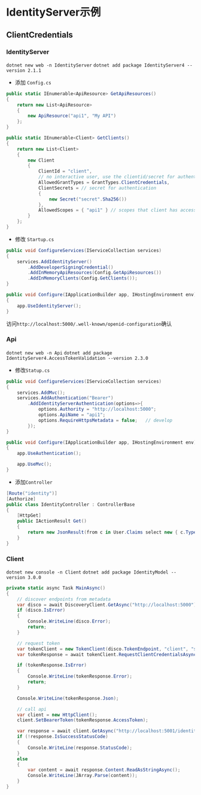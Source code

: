 # IdentityServer示例

## ClientCredentials

### IdentityServer

`dotnet new web -n IdentityServer`
`dotnet add package IdentityServer4 --version 2.1.1`

- 添加 `Config.cs`

```c#
public static IEnumerable<ApiResource> GetApiResources()
{
    return new List<ApiResource>
    {
        new ApiResource("api1", "My API")
    };
}

public static IEnumerable<Client> GetClients()
{
    return new List<Client>
    {
        new Client
        {
            ClientId = "client",
            // no interactive user, use the clientid/secret for authentication
            AllowedGrantTypes = GrantTypes.ClientCredentials,
            ClientSecrets = // secret for authentication
            {
                new Secret("secret".Sha256())
            },
            AllowedScopes = { "api1" } // scopes that client has access to
        }
    };
}
```

- 修改 `Startup.cs`

```c#
public void ConfigureServices(IServiceCollection services)
{
    services.AddIdentityServer()
        .AddDeveloperSigningCredential()
        .AddInMemoryApiResources(Config.GetApiResources())
        .AddInMemoryClients(Config.GetClients());
}

public void Configure(IApplicationBuilder app, IHostingEnvironment env)
{
    app.UseIdentityServer();
}
```

访问`http://localhost:5000/.well-known/openid-configuration`确认

### Api

`dotnet new web -n Api`
`dotnet add package IdentityServer4.AccessTokenValidation --version 2.3.0`

- 修改`Statup.cs`

```c#
public void ConfigureServices(IServiceCollection services)
{
    services.AddMvc();
    services.AddAuthentication("Bearer")
        .AddIdentityServerAuthentication(options=>{
            options.Authority = "http://localhost:5000";
            options.ApiName = "api1";
            options.RequireHttpsMetadata = false;   // develop
        });
}

public void Configure(IApplicationBuilder app, IHostingEnvironment env)
{
    app.UseAuthentication();

    app.UseMvc();
}
```

- 添加`Controller`

```c#
[Route("identity")]
[Authorize]
public class IdentityController : ControllerBase
{
    [HttpGet]
    public IActionResult Get()
    {
        return new JsonResult(from c in User.Claims select new { c.Type, c.Value });
    }
}
```

### Client

`dotnet new console -n Client`
`dotnet add package IdentityModel --version 3.0.0`

```c#
private static async Task MainAsync()
{
    // discover endpoints from metadata
    var disco = await DiscoveryClient.GetAsync("http://localhost:5000");
    if (disco.IsError)
    {
        Console.WriteLine(disco.Error);
        return;
    }

    // request token
    var tokenClient = new TokenClient(disco.TokenEndpoint, "client", "secret");
    var tokenResponse = await tokenClient.RequestClientCredentialsAsync("api1");

    if (tokenResponse.IsError)
    {
        Console.WriteLine(tokenResponse.Error);
        return;
    }

    Console.WriteLine(tokenResponse.Json);

    // call api
    var client = new HttpClient();
    client.SetBearerToken(tokenResponse.AccessToken);

    var response = await client.GetAsync("http://localhost:5001/identity");
    if (!response.IsSuccessStatusCode)
    {
        Console.WriteLine(response.StatusCode);
    }
    else
    {
        var content = await response.Content.ReadAsStringAsync();
        Console.WriteLine(JArray.Parse(content));
    }
}
```